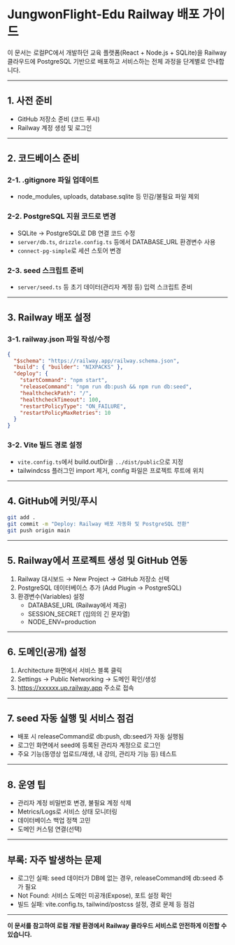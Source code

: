 # JungwonFlight-Edu Railway 배포 가이드

이 문서는 로컬PC에서 개발하던 교육 플랫폼(React + Node.js + SQLite)을 Railway 클라우드에 PostgreSQL 기반으로 배포하고 서비스하는 전체 과정을 단계별로 안내합니다.

---

## 1. 사전 준비

- GitHub 저장소 준비 (코드 푸시)
- Railway 계정 생성 및 로그인

---

## 2. 코드베이스 준비

### 2-1. .gitignore 파일 업데이트
- node_modules, uploads, database.sqlite 등 민감/불필요 파일 제외

### 2-2. PostgreSQL 지원 코드로 변경
- SQLite → PostgreSQL로 DB 연결 코드 수정
- `server/db.ts`, `drizzle.config.ts` 등에서 DATABASE_URL 환경변수 사용
- `connect-pg-simple`로 세션 스토어 변경

### 2-3. seed 스크립트 준비
- `server/seed.ts` 등 초기 데이터(관리자 계정 등) 입력 스크립트 준비

---

## 3. Railway 배포 설정

### 3-1. railway.json 파일 작성/수정
```json
{
  "$schema": "https://railway.app/railway.schema.json",
  "build": { "builder": "NIXPACKS" },
  "deploy": {
    "startCommand": "npm start",
    "releaseCommand": "npm run db:push && npm run db:seed",
    "healthcheckPath": "/",
    "healthcheckTimeout": 100,
    "restartPolicyType": "ON_FAILURE",
    "restartPolicyMaxRetries": 10
  }
}
```

### 3-2. Vite 빌드 경로 설정
- `vite.config.ts`에서 build.outDir을 `../dist/public`으로 지정
- tailwindcss 플러그인 import 제거, config 파일은 프로젝트 루트에 위치

---

## 4. GitHub에 커밋/푸시
```bash
git add .
git commit -m "Deploy: Railway 배포 자동화 및 PostgreSQL 전환"
git push origin main
```

---

## 5. Railway에서 프로젝트 생성 및 GitHub 연동
1. Railway 대시보드 → New Project → GitHub 저장소 선택
2. PostgreSQL 데이터베이스 추가 (Add Plugin → PostgreSQL)
3. 환경변수(Variables) 설정
   - DATABASE_URL (Railway에서 제공)
   - SESSION_SECRET (임의의 긴 문자열)
   - NODE_ENV=production

---

## 6. 도메인(공개) 설정
1. Architecture 화면에서 서비스 블록 클릭
2. Settings → Public Networking → 도메인 확인/생성
3. https://xxxxxx.up.railway.app 주소로 접속

---

## 7. seed 자동 실행 및 서비스 점검
- 배포 시 releaseCommand로 db:push, db:seed가 자동 실행됨
- 로그인 화면에서 seed에 등록된 관리자 계정으로 로그인
- 주요 기능(동영상 업로드/재생, 내 강의, 관리자 기능 등) 테스트

---

## 8. 운영 팁
- 관리자 계정 비밀번호 변경, 불필요 계정 삭제
- Metrics/Logs로 서비스 상태 모니터링
- 데이터베이스 백업 정책 고민
- 도메인 커스텀 연결(선택)

---

## 부록: 자주 발생하는 문제
- 로그인 실패: seed 데이터가 DB에 없는 경우, releaseCommand에 db:seed 추가 필요
- Not Found: 서비스 도메인 미공개(Expose), 포트 설정 확인
- 빌드 실패: vite.config.ts, tailwind/postcss 설정, 경로 문제 등 점검

---

**이 문서를 참고하여 로컬 개발 환경에서 Railway 클라우드 서비스로 안전하게 이전할 수 있습니다.** 